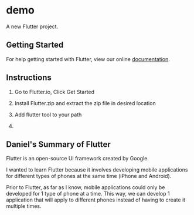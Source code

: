 # demo

A new Flutter project.

## Getting Started

For help getting started with Flutter, view our online
[documentation](https://flutter.io/).

## Instructions
1) Go to Flutter.io, Click Get Started

2) Install Flutter.zip and extract the zip file in desired location

3) Add flutter tool to your path

4)

## Daniel's Summary of Flutter
Flutter is an open-source UI framework created by Google. 

I wanted to learn Flutter because it involves developing mobile applications for different types of phones at the same time (iPhone and Android).

Prior to Flutter, as far as I know, mobile applications could only be developed for 1 type of phone at a time. This way, we can develop 1 application that will apply to different phones instead of having to create it multiple times.


